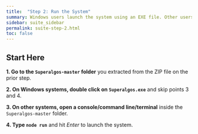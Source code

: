 ```yaml
---
title:  "Step 2: Run the System"
summary: Windows users launch the system using an EXE file. Other users launch the system via Node JS.
sidebar: suite_sidebar
permalink: suite-step-2.html
toc: false
---
```


## Start Here

**1. Go to the ```Superalgos-master``` folder** you extracted from the ZIP file on the prior step.

**2. On Windows systems, double click on ```Superalgos.exe```** and skip points 3 and 4.

**3. On other systems, open a console/command line/terminal** inside the ```Superalgos-master``` folder.

**4. Type ```node run```** and hit *Enter* to launch the system.
